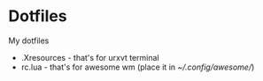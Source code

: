 # Dotfiles

My dotfiles

- .Xresources - that's for urxvt terminal
- rc.lua      - that's for awesome wm (place it in _~/.config/awesome/_)
